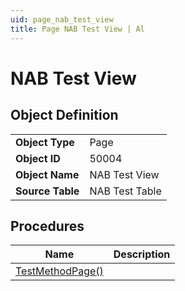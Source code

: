 ```yaml
---
uid: page_nab_test_view
title: Page NAB Test View | Al
---
```

# NAB Test View

## Object Definition

<table>
<tr><td><b>Object Type</b></td><td>Page</td></tr>
<tr><td><b>Object ID</b></td><td>50004</td></tr>
<tr><td><b>Object Name</b></td><td>NAB Test View</td></tr>
<tr><td><b>Source Table</b></td><td>NAB Test Table</td></tr>
</table>

## Procedures

| Name | Description |
| ----- | ------ |
| [TestMethodPage()](test-method-page.md#test_method_page) |  |

